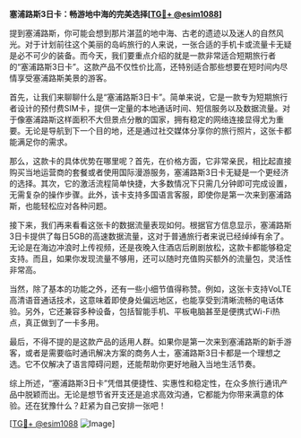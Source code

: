 **塞浦路斯3日卡：畅游地中海的完美选择[[TG💪+ @esim1088](https://t.me/s/esim1088)]**

提到塞浦路斯，你可能会想到那片湛蓝的地中海、古老的遗迹以及迷人的自然风光。对于计划前往这个美丽的岛屿旅行的人来说，一张合适的手机卡或流量卡无疑是必不可少的装备。而今天，我们要重点介绍的就是一款非常适合短期旅行者的“塞浦路斯3日卡”。这款产品不仅性价比高，还特别适合那些想要在短时间内尽情享受塞浦路斯美景的游客。

首先，让我们来聊聊什么是“塞浦路斯3日卡”。简单来说，它是一款专为短期旅行者设计的预付费SIM卡，提供一定量的本地通话时间、短信服务以及数据流量。对于像塞浦路斯这样面积不大但景点分散的国家，拥有稳定的网络连接显得尤为重要。无论是导航到下一个目的地，还是通过社交媒体分享你的旅行照片，这张卡都能满足你的需求。

那么，这款卡的具体优势在哪里呢？首先，在价格方面，它非常亲民，相比起直接购买当地运营商的套餐或者使用国际漫游服务，塞浦路斯3日卡无疑是一个更经济的选择。其次，它的激活流程简单快捷，大多数情况下只需几分钟即可完成设置，无需复杂的操作步骤。此外，该卡支持多国语言客服，即使你是第一次来到塞浦路斯，也能轻松应对各种问题。

接下来，我们再来看看这张卡的数据流量表现如何。根据官方信息显示，塞浦路斯3日卡提供了每日5GB的高速数据流量，这对于普通旅行者来说已经绰绰有余了。无论是在海边冲浪时上传视频，还是夜晚入住酒店后刷剧放松，这款卡都能够稳定支持。而且，如果你发现流量不够用，还可以随时充值购买额外的流量包，灵活性非常高。

当然，除了基本的功能之外，还有一些小细节值得称赞。例如，这张卡支持VoLTE高清语音通话技术，这意味着即使身处偏远地区，也能享受到清晰流畅的电话体验。另外，它还兼容多种设备，包括智能手机、平板电脑甚至是便携式Wi-Fi热点，真正做到了一卡多用。

最后，不得不提的是这款产品的适用人群。如果你是第一次来到塞浦路斯的新手游客，或者是需要临时通讯解决方案的商务人士，塞浦路斯3日卡都是一个理想之选。它不仅解决了语言障碍问题，还能帮助你更好地融入当地生活节奏。

综上所述，“塞浦路斯3日卡”凭借其便捷性、实惠性和稳定性，在众多旅行通讯产品中脱颖而出。无论是想节省开支还是追求高效沟通，它都能为你带来满意的体验。还在犹豫什么？赶紧为自己安排一张吧！

[[TG💪+ @esim1088](https://t.me/s/esim1088) ![Image](https://i.postimg.cc/4NQfJmqS/Snipaste-2025-05-13-00-14-12.png)]